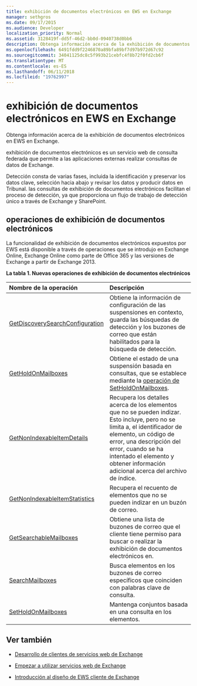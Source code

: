 ```yaml
---
title: exhibición de documentos electrónicos en EWS en Exchange
manager: sethgros
ms.date: 09/17/2015
ms.audience: Developer
localization_priority: Normal
ms.assetid: 3128419f-dd5f-46d2-bb0d-0940738d0bb6
description: Obtenga información acerca de la exhibición de documentos electrónicos en EWS en Exchange.
ms.openlocfilehash: 6491fdd9f2246870a89bfa89bf7d97b972d67c92
ms.sourcegitcommit: 34041125dc8c5f993b21cebfc4f8b72f0fd2cb6f
ms.translationtype: MT
ms.contentlocale: es-ES
ms.lasthandoff: 06/11/2018
ms.locfileid: "19762997"
---
```

# <a name="ediscovery-in-ews-in-exchange"></a>exhibición de documentos electrónicos en EWS en Exchange

Obtenga información acerca de la exhibición de documentos electrónicos en EWS en Exchange.
  
exhibición de documentos electrónicos es un servicio web de consulta federada que permite a las aplicaciones externas realizar consultas de datos de Exchange.
  
Detección consta de varias fases, incluida la identificación y preservar los datos clave, selección hacia abajo y revisar los datos y producir datos en Tribunal. las consultas de exhibición de documentos electrónicos facilitan el proceso de detección, ya que proporciona un flujo de trabajo de detección único a través de Exchange y SharePoint.
  
## <a name="ediscovery-operations"></a>operaciones de exhibición de documentos electrónicos

La funcionalidad de exhibición de documentos electrónicos expuestos por EWS está disponible a través de operaciones que se introdujo en Exchange Online, Exchange Online como parte de Office 365 y las versiones de Exchange a partir de Exchange 2013. 
  
**La tabla 1. Nuevas operaciones de exhibición de documentos electrónicos**

|**Nombre de la operación**|**Descripción**|
|:-----|:-----|
|[GetDiscoverySearchConfiguration](http://msdn.microsoft.com/library/8a54a6dc-110c-4972-a8bc-5ddb43c4b857%28Office.15%29.aspx) <br/> |Obtiene la información de configuración de las suspensiones en contexto, guarda las búsquedas de detección y los buzones de correo que están habilitados para la búsqueda de detección.  <br/> |
|[GetHoldOnMailboxes](http://msdn.microsoft.com/library/9157f329-80b4-4cd0-a158-378064966ae6%28Office.15%29.aspx) <br/> |Obtiene el estado de una suspensión basada en consultas, que se establece mediante la [operación de SetHoldOnMailboxes](http://msdn.microsoft.com/library/9015a0d8-3495-461b-aa79-797d23169585%28Office.15%29.aspx).  <br/> |
|[GetNonIndexableItemDetails](http://msdn.microsoft.com/library/9279c3ad-f7c8-4bbc-b0a7-2c78416cb39a%28Office.15%29.aspx) <br/> |Recupera los detalles acerca de los elementos que no se pueden indizar. Esto incluye, pero no se limita a, el identificador de elemento, un código de error, una descripción del error, cuando se ha intentado el elemento y obtener información adicional acerca del archivo de índice.  <br/> |
|[GetNonIndexableItemStatistics](http://msdn.microsoft.com/library/ed077877-9d98-4434-b8b6-a4a905e7f7a6%28Office.15%29.aspx) <br/> |Recupera el recuento de elementos que no se pueden indizar en un buzón de correo.  <br/> |
|[GetSearchableMailboxes](http://msdn.microsoft.com/library/47f8ff57-4835-4d2d-9136-44afb31a4cbe%28Office.15%29.aspx) <br/> |Obtiene una lista de buzones de correo que el cliente tiene permiso para buscar o realizar la exhibición de documentos electrónicos en.  <br/> |
|[SearchMailboxes](http://msdn.microsoft.com/library/8a67c1d8-d021-4e68-aa62-35f7d9c2edc7%28Office.15%29.aspx) <br/> |Busca elementos en los buzones de correo específicos que coinciden con palabras clave de consulta.  <br/> |
|[SetHoldOnMailboxes](http://msdn.microsoft.com/library/9015a0d8-3495-461b-aa79-797d23169585%28Office.15%29.aspx) <br/> |Mantenga conjuntos basada en una consulta en los elementos.  <br/> |
   
## <a name="see-also"></a>Ver también

- [Desarrollo de clientes de servicios web de Exchange](develop-web-service-clients-for-exchange.md)
    
- [Empezar a utilizar servicios web de Exchange](start-using-web-services-in-exchange.md)
    
- [Introducción al diseño de EWS cliente de Exchange](ews-client-design-overview-for-exchange.md)
    

